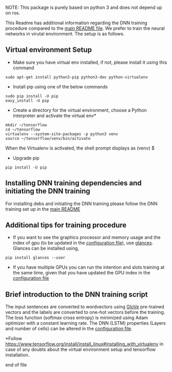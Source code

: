 NOTE: This package is purely based on python 3 and does not depend up on ros.

This Readme has additional information regarding the DNN training procedure compared to the [main README file](https://github.com/socrob/mbot_natural_language_processing/blob/master/README.md). We prefer to train the neural networks in virutal environment. The setup is as follows.

## Virtual environment Setup

- Make sure you have virtual env installed, if not, please install it using this command
~~~
sudo apt-get install python3-pip python3-dev python-virtualenv
~~~
- Install pip using one of the below commands
~~~
sudo pip install -U pip 
easy_install -U pip
~~~
- Create a directory for the virtual environment, choose a Python interpreter and activate the virtual env*
~~~
mkdir ~/tensorflow
cd ~/tensorflow
virtualenv --system-site-packages -p python3 venv
source ~/tensorflow/venv/bin/activate
~~~
When the Virtualenv is activated, the shell prompt displays as (venv) $  

- Upgrade pip
~~~
pip install -U pip
~~~

## Installing DNN training dependencies and initiating the DNN training

For installing debs and initiating the DNN training please follow the DNN training set up in the [main README](https://github.com/socrob/mbot_natural_language_processing/blob/master/README.md)

## Additional tips for training procedure

- If you want to see the graphics processor and memory usage and the index of gpu (to be updated in the [configuration file](https://github.com/socrob/mbot_natural_language_processing/blob/master/mbot_nlu_training/ros/config/config_mbot_nlu_training.yaml)), use [glances](https://nicolargo.github.io/glances/). Glances can be installed using,
~~~
pip install glances --user
~~~

- If you have multiple GPUs you can run the intention and slots training at the same time, given that you have updated the GPU index in the [configuration file](https://github.com/socrob/mbot_natural_language_processing/blob/master/mbot_nlu_training/ros/config/config_mbot_nlu_training.yaml)

## Brief introduction to the DNN training script

The input sentences are converted to wordvectors using [GloVe](https://nlp.stanford.edu/projects/glove/) pre-trained vectors and the labels are converted to one-hot vectors before the training. The loss function (softmax cross entropy) is minimized using Adam optimizer with a constant learning rate. The DNN (LSTM) properties (Layers and number of cells) 
can be altered in the [configuration file](https://github.com/socrob/mbot_natural_language_processing/blob/master/mbot_nlu_training/ros/config/config_mbot_nlu_training.yaml).

*Follow https://www.tensorflow.org/install/install_linux#installing_with_virtualenv in case of any doubts about the virtual environment setup and tensorflow installation.

end of file
